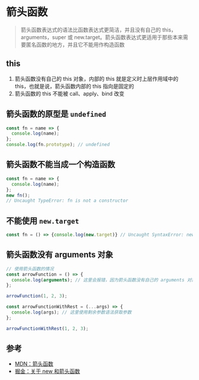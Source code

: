 # 箭头函数

> 箭头函数表达式的语法比函数表达式更简洁，并且没有自己的 this，arguments，super 或 new.target。箭头函数表达式更适用于那些本来需要匿名函数的地方，并且它不能用作构造函数

## this

1. 箭头函数没有自己的 this 对象，内部的 this 就是定义时上层作用域中的 this，也就是说，箭头函数内部的 this 指向是固定的
2. 箭头函数的 this 不能被 call、apply、bind 改变

## 箭头函数的原型是 `undefined`

```javascript
const fn = name => {
  console.log(name);
};
console.log(fn.prototype); // undefined
```

## 箭头函数不能当成一个构造函数

```javascript
const fn = name => {
  console.log(name);
};
new fn();
// Uncaught TypeError: fn is not a constructor
```

## 不能使用 `new.target`

```javascript
const fn = () => {console.log(new.target)} // Uncaught SyntaxError: new.target expression is not allowed here
```

## 箭头函数没有 arguments 对象

```js
// 使用箭头函数的情况
const arrowFunction = () => {
  console.log(arguments); // 这里会报错，因为箭头函数没有自己的 arguments 对象
};

arrowFunction(1, 2, 3);

const arrowFunctionWithRest = (...args) => {
  console.log(args); // 这里使用剩余参数语法获取参数
};

arrowFunctionWithRest(1, 2, 3);
```

## 参考

- [MDN：箭头函数](https://developer.mozilla.org/zh-CN/docs/Web/JavaScript/Reference/Functions/Arrow_functions)
- [掘金：关于 new 和箭头函数](https://juejin.cn/post/6952959678800199687)


